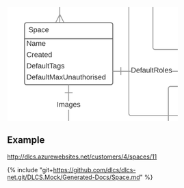 ![](space.png)

## Example

http://dlcs.azurewebsites.net/customers/4/spaces/11

{% include "git+https://github.com/dlcs/dlcs-net.git/DLCS.Mock/Generated-Docs/Space.md" %}

